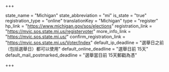 +++

state_name = "Michigan"
state_abbreviation = "mi"
is_state = "true"
registration_type = "online"
translationKey = "Michigan"
type = "register"
hp_link = "https://www.michigan.gov/sos/elections"
registration_link = "https://mvic.sos.state.mi.us/registervoter"
more_info_link = "https://mvic.sos.state.mi.us/"
confirm_registration_link = "https://mvic.sos.state.mi.us/Voter/Index"
default_ip_deadline = "選舉日之前（包括選舉日）都可以使用"
default_online_deadline = "選舉日前 15天"
default_mail_postmarked_deadline = "選舉當日前 15天郵戳為憑"

+++